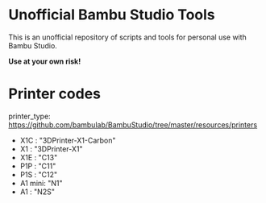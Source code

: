 # Unofficial Bambu Studio Tools
This is an unofficial repository of scripts and tools for personal use with Bambu Studio.

**Use at your own risk!**

# Printer codes
printer_type: https://github.com/bambulab/BambuStudio/tree/master/resources/printers
- X1C    : "3DPrinter-X1-Carbon"
- X1     : "3DPrinter-X1"
- X1E    : "C13"
- P1P    : "C11"
- P1S    : "C12"
- A1 mini: "N1"
- A1     : "N2S"
